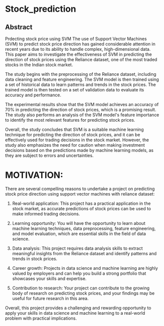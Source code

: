 # Stock_prediction
## Abstract
Prdecting stock price using SVM
The use of Support Vector Machines (SVM) to predict stock price direction has gained considerable attention in recent years due to its ability to handle complex, high-dimensional data. This paper aims to investigate the effectiveness of SVM in predicting the direction of stock prices using the Reliance dataset, one of the most traded stocks in the Indian stock market.


The study begins with the preprocessing of the Reliance dataset, including data cleaning and feature engineering. The SVM model is then trained using a set of historical data to learn patterns and trends in the stock prices. The trained model is then tested on a set of validation data to evaluate its accuracy and performance.


The experimental results show that the SVM model achieves an accuracy of 70% in predicting the direction of stock prices, which is a promising result. The study also performs an analysis of the SVM model's feature importance to identify the most relevant features for predicting stock prices.


Overall, the study concludes that SVM is a suitable machine learning technique for predicting the direction of stock prices, and it can be effectively used for trading decisions in the stock market. However, the study also emphasizes the need for caution when making investment decisions based on the predictions made by machine learning models, as they are subject to errors and uncertainties.
# MOTIVATION:

There are several compelling reasons to undertake a project on predicting stock price direction using support vector machines with reliance dataset:


1. Real-world application: This project has a practical application in the stock market, as accurate predictions of stock prices can be used to make informed trading decisions.


2. Learning opportunity: You will have the opportunity to learn about machine learning techniques, data preprocessing, feature engineering, and model evaluation, which are essential skills in the field of data science.


3. Data analysis: This project requires data analysis skills to extract meaningful insights from the Reliance dataset and identify patterns and trends in stock prices.


4. Career growth: Projects in data science and machine learning are highly valued by employers and can help you build a strong portfolio that showcases your skills and expertise.


5. Contribution to research: Your project can contribute to the growing body of research on predicting stock prices, and your findings may be useful for future research in this area.


Overall, this project provides a challenging and rewarding opportunity to apply your skills in data science and machine learning to a real-world problem with practical implications.

